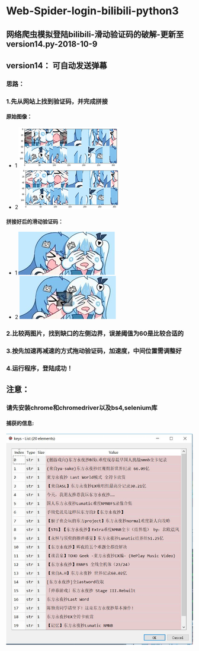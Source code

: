 # Web-Spider-login-bilibili-python3
## 网络爬虫模拟登陆bilibili-滑动验证码的破解-更新至version14.py-2018-10-9
## version14： 可自动发送弹幕
### 思路：
###  1.先从网站上找到验证码，并完成拼接
#### 原始图像：
- 1
![](1bg.png)
- 2
![](2bg.png)
#### 拼接好后的滑动验证码：
- 1
![](fullbg.jpg)
- 2
![](gapbg.jpg)
### 2.比较两图片，找到缺口的左侧边界，误差阈值为60是比较合适的
### 3.按先加速再减速的方式拖动验证码，加速度，中间位置需调整好
### 4.运行程序，登陆成功！
## 注意：
### 请先安装chrome和chromedriver以及bs4,selenium库
#### 捕获的信息:
![](keys.jpg)
